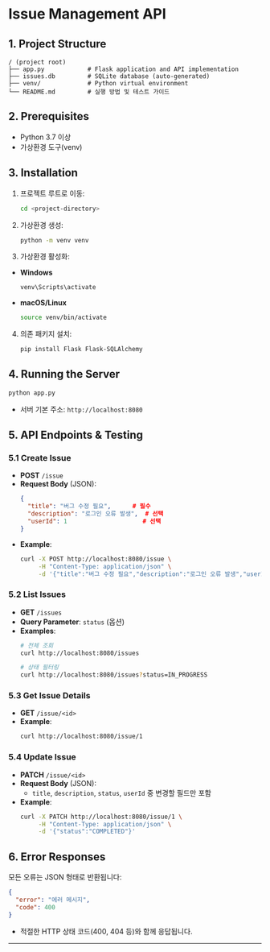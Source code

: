 # Issue Management API

## 1. Project Structure

```
/ (project root)
├── app.py            # Flask application and API implementation
├── issues.db         # SQLite database (auto-generated)
├── venv/             # Python virtual environment
└── README.md         # 실행 방법 및 테스트 가이드
```

## 2. Prerequisites

- Python 3.7 이상
- 가상환경 도구(venv)

## 3. Installation

1. 프로젝트 루트로 이동:
   ```bash
   cd <project-directory>
   ```

2. 가상환경 생성:
   ```bash
   python -m venv venv
   ```

3. 가상환경 활성화:

- **Windows**
  ```bash
  venv\Scripts\activate
  ```

- **macOS/Linux**
  ```bash
  source venv/bin/activate
  ```

4. 의존 패키지 설치:
   ```bash
   pip install Flask Flask-SQLAlchemy
   ```

## 4. Running the Server

```bash
python app.py
```

- 서버 기본 주소: `http://localhost:8080`

## 5. API Endpoints & Testing

### 5.1 Create Issue

- **POST** `/issue`
- **Request Body** (JSON):
  ```json
  {
    "title": "버그 수정 필요",      # 필수
    "description": "로그인 오류 발생",  # 선택
    "userId": 1                     # 선택
  }
  ```
- **Example**:
  ```bash
  curl -X POST http://localhost:8080/issue \
       -H "Content-Type: application/json" \
       -d '{"title":"버그 수정 필요","description":"로그인 오류 발생","userId":1}'
  ```

### 5.2 List Issues

- **GET** `/issues`
- **Query Parameter**: `status` (옵션)
- **Examples**:
  ```bash
  # 전체 조회
  curl http://localhost:8080/issues

  # 상태 필터링
  curl http://localhost:8080/issues?status=IN_PROGRESS
  ```

### 5.3 Get Issue Details

- **GET** `/issue/<id>`
- **Example**:
  ```bash
  curl http://localhost:8080/issue/1
  ```

### 5.4 Update Issue

- **PATCH** `/issue/<id>`
- **Request Body** (JSON):
  - `title`, `description`, `status`, `userId` 중 변경할 필드만 포함
- **Example**:
  ```bash
  curl -X PATCH http://localhost:8080/issue/1 \
       -H "Content-Type: application/json" \
       -d '{"status":"COMPLETED"}'
  ```

## 6. Error Responses

모든 오류는 JSON 형태로 반환됩니다:

```json
{
  "error": "에러 메시지",
  "code": 400
}
```

- 적절한 HTTP 상태 코드(400, 404 등)와 함께 응답됩니다.

---
